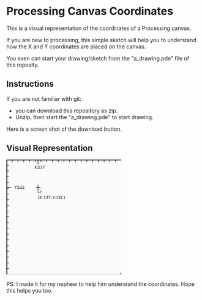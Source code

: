 # Processing Canvas Coordinates

This is a visual representation of the coordinates of a Processing canvas. 

If you are new to processing, this simple sketch will help you to understand how the X and Y coordinates are placed on the canvas.

You even can start your drawing/sketch from the "a_drawing.pde" file of this reposity. 

## Instructions 

If you are not familiar with git:

- you can download this repository as zip.
- Unzip, then start the "a_drawing.pde" to start drawing.

Here is a screen shot of the download button.

## Visual Representation

<img src="assets/mouseCoordinates.gif" width="300" height="300"/>

PS: I made it for my nephew to help him understand the coordinates. Hope this helps you too.  
